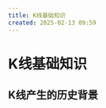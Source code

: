 ```yaml
---
title: K线基础知识
created: 2025-02-13 09:59
---
```



<!-- markdownlint-disable MD025 -->

# K线基础知识

## K线产生的历史背景
